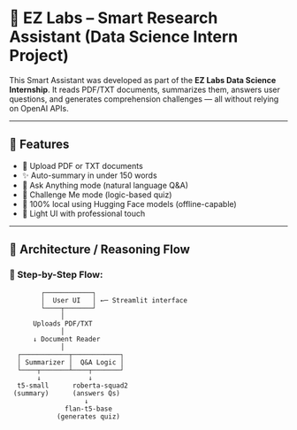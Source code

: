 # 🧠 EZ Labs – Smart Research Assistant (Data Science Intern Project)

This Smart Assistant was developed as part of the **EZ Labs Data Science Internship**. It reads PDF/TXT documents, summarizes them, answers user questions, and generates comprehension challenges — all without relying on OpenAI APIs.

---

## 🚀 Features

- 📂 Upload PDF or TXT documents
- ✨ Auto-summary in under 150 words
- 💬 Ask Anything mode (natural language Q&A)
- 🎯 Challenge Me mode (logic-based quiz)
- 🧠 100% local using Hugging Face models (offline-capable)
- 🎨 Light UI with professional touch

---

## 🧠 Architecture / Reasoning Flow

### 🔹 Step-by-Step Flow:

```text
        ┌────────────┐
        │  User UI   │ ←─ Streamlit interface
        └────┬───────┘
             │
      Uploads PDF/TXT
             │
      ↓ Document Reader
             │
  ┌────────────┬────────────┐
  │ Summarizer │  Q&A Logic │
  └────┬───────┴────┬───────┘
       ↓            ↓
  t5-small      roberta-squad2
 (summary)      (answers Qs)
                   ↓
              flan-t5-base
            (generates quiz)
